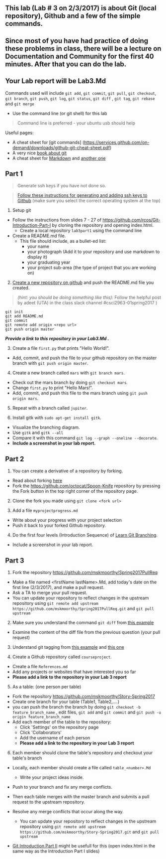 ## This lab (Lab # 3 on 2/3/2017) is about Git (local repository), Github and a few of the simple commands.

## Since most of you have had practice of doing these problems in class, there will be a lecture on Documentation and Community for the first 40 minutes. After that you can do the lab.

## Your Lab report will be Lab3.Md

Commands used will include `git add`, `git commit`, `git pull`, `git checkout`, `git branch`, `git push`, `git log`, `git status`, `git diff` , `git tag`,  `git rebase` and `git merge`

- Use the command line (or git shell) for this lab
> Command line is preferred - your ubuntu usb should help

Useful pages:
- A cheat sheet for [git commands] (https://services.github.com/on-demand/downloads/github-git-cheat-sheet.pdf)
- A very nice [book about git](https://git-scm.com/book/en/v2)
- A cheat sheet for [Markdown](https://github.com/adam-p/markdown-here/wiki/Markdown-Cheatsheet) and [another one](http://scottboms.com/downloads/documentation/markdown_cheatsheet.pdf)


## Part 1

> Generate ssh keys if you have not done so.

  > [Follow these instructions for generating and adding ssh keys to Github](https://help.github.com/articles/generating-ssh-keys/)
    (make sure you select the correct operating system at the top)

1. Setup git
  * Follow the instructions from slides 7 - 27 of https://github.com/rcos/Git-Introduction-Part-I by cloning the repository and opening index.html.
    * Create a local repository `lab3part1` using the command line
  * Create a README.md file.
    * This file should include, as a bullet-ed list:
      * your name
      * your photograph (Add it to your repository and use markdown to display it)
      * your graduating year
      * your project sub-area (the type of project that you are working on)

2. [Create a new repository on github](https://github.com/new) and push the README.md file you created.
  >*(hint: you should be doing something like this):* Follow the helpful post by adeet (UTA) in the class slack channel #csci2963-01spring2017 )
```
git init
git add README.md
git commit
git remote add origin <repo url>
git push origin master
```

  ***Provide a link to this repository in your Lab3.Md .***

3. Create a file `first.py` that prints "Hello World!".
  * Add, commit, and push the file to your github repository on the master branch with `git push origin master`.

4. Create a new branch called `mars` with `git branch mars`.
  * Check out the mars branch by doing `git checkout mars`.
  * Change `first.py` to print "Hello Mars!".
  * Add, commit, and push this file to the mars branch using `git push origin mars`.

5. Repeat with a branch called `jupiter`.

6. Install gitk with `sudo apt-get install gitk`.
  * Visualize the branching diagram.
  * Use `gitk` and `gitk --all`
  * Compare it with this command `git log --graph --oneline --decorate`.
  *   **Include a screenshot in your lab report.**


## Part 2

1. You can create a derivative of a repository by forking.
  * Read about forking [here](https://guides.github.com/activities/forking/index.html)
  * Fork the https://github.com/octocat/Spoon-Knife repository by pressing the Fork button in the top right corner of the repository page.

2. Clone the fork you made using `git clone <fork url>`

3. Add a file `myprojectprogress.md`
  * Write about your progress with your project selection
  * Push it back to your forked Github repository.

4. Do the first four levels (Introduction Sequence) of [Learn Git Branching](http://pcottle.github.io/learnGitBranching/).
  * Include a screenshot in your lab report.

## Part 3

1. Fork the repository https://github.com/mskmoorthy/Spring2017PullReq
  * Make a file named &lt;firstName lastName>.Md, add today's date on the first line (2/3/2017), and make a pull request.
  * Ask a TA to merge your pull request.
  * You can update your repository to reflect changes in the upstream repository using `git remote add upstream https://github.com/mskmoorthy/Spring2017PullReq.git` and `git pull upstream`

2. Make sure you understand the command `git diff` from [this example](https://www.safaribooksonline.com/library/view/version-control-with/9780596158187/ch08s02.html)
  * Examine the content of the diff file from the previous question (your pull request)

3. Understand git tagging from [this example](https://git-scm.com/book/en/v2/Git-Basics-Tagging) and [this one](http://rogerdudler.github.io/git-guide/)

4. Create a Github repository called `courseproject`.
  * Create a file `References.md`
  * Add any projects or websites that have interested you so far
  *  **Please add a link to the repository in your Lab 3 report**

5. As a table: (one person per table)
  * Fork the repository https://github.com/mskmoorthy/Story-Spring2017
  * Create one branch for your table (Table1, Table2,....)
  * you can push the branch the branch by doing  `git checkout -b feature_branch_name` , edit files, `git add` and `git commit` and  `git push -u origin feature_branch_name`
  * Add each member of the table to the repository:
    * Click 'Settings' on the repository page
    * Click 'Collaborators'
    * Add the username of each person
    *   **Please add a link to the repository in your Lab 3 report**


6. Each member should clone the table's repository and checkout your table's branch
  * Locally, each member should create a file called `table_<number>.Md`
    * Write your project ideas inside.
  * Push to your branch and fix any merge conflicts.
  * Then each table merges with the master branch and submits a pull request to the upstream repository.
  * Resolve any merge conflicts that occur along the way.
    * You can update your repository to reflect changes in the upstream repository using `git remote add upstream https://github.com/mskmoorthy/Story-Spring2017.git` and `git pull upstream`

  * [Git Introduction  Part II](https://github.com/rcos/Git-Introduction-Part-II) might be usefull for this (open index.html in the same way as the Introduction Part I slides)
